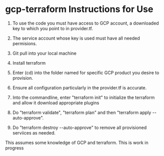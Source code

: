 # gcp-terraform Instructions for Use

1. To use the code you must have access to GCP account, a downloaded key to which you point to in provider.tf.

2. The service account whose key is used must have all needed permisions.

3. Git pull into your local machine

4. Install terraform

5. Enter (cd) into the folder named for specific GCP product you desire to provision.

6. Ensure all configuration particularly in the provider.tf is accurate.

7. Into the commandline, enter "terraform init" to initialize the terraform and allow it download appropriate plugins

8. Do "terraform validate", "terraform plan" and then "terraform apply --auto-approve".

9. Do "terraform destroy --auto-approve" to remove all provisioned serviices as needed.

This assumes some knowledge of GCP and terraform.
This is work in progress
